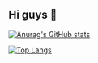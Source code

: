 ## Hi guys 👋

<!--
**zhangchaochao-fit2cloud/zhangchaochao-fit2cloud** is a ✨ _special_ ✨ repository because its `README.md` (this file) appears on your GitHub profile.

Here are some ideas to get you started:

- 🔭 I’m currently working on ...
- 🌱 I’m currently learning ...
- 👯 I’m looking to collaborate on ...
- 🤔 I’m looking for help with ...
- 💬 Ask me about ...
- 📫 How to reach me: ...
- 😄 Pronouns: ...
- ⚡ Fun fact: ...
-->
 
[![Anurag's GitHub stats](https://zhangchaochao-fit2cloud.vercel.app/api?username=zhangchaochao-fit2cloud)](https://github.com/anuraghazra/github-readme-stats)
 
[![Top Langs](https://zhangchaochao-fit2cloud.vercel.app/api/top-langs/?username=zhangchaochao-fit2cloud&layout=compact)](https://github.com/anuraghazra/github-readme-stats)
